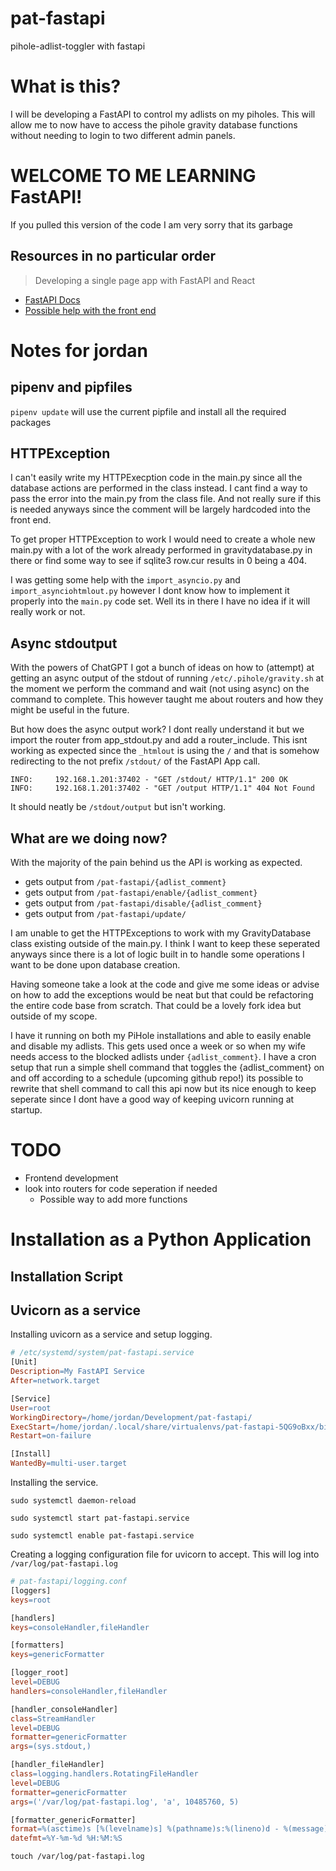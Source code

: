 # pat-fastapi
pihole-adlist-toggler with fastapi 

# What is this?
I will be developing a FastAPI to control my adlists on my piholes. This will allow me to now have to access the pihole gravity database functions without needing to login to two different admin panels.

# WELCOME TO ME LEARNING FastAPI!
If you pulled this version of the code I am very sorry that its garbage

## Resources in no particular order
> Developing a single page app with FastAPI and React

* [FastAPI Docs](https://fastapi.tiangolo.com/)
* [Possible help with the front end](https://testdriven.io/blog/fastapi-react/)


# Notes for jordan
## pipenv and pipfiles
`pipenv update` will use the current pipfile and install all the required packages

## HTTPException
I can't easily write my HTTPExecption code in the main.py since all the database actions are performed in the class instead. I cant find a way to pass the error into the main.py from the class file. And not really sure if this is needed anyways since the comment will be largely hardcoded into the front end. 

To get proper HTTPException to work I would need to create a whole new main.py with a lot of the work already performed in gravitydatabase.py in there or find some way to see if sqlite3 row.cur results in 0 being a 404. 

I was getting some help with the `import_asyncio.py` and `import_asynciohtmlout.py` however I dont know how to implement it properly into the `main.py` code set. Well its in there I have no idea if it will really work or not.

## Async stdoutput
With the powers of ChatGPT I got a bunch of ideas on how to (attempt) at getting an async output of the stdout of running `/etc/.pihole/gravity.sh` at the moment we perform the command and wait (not using async) on the command to complete. This however taught me about routers and how they might be useful in the future.

But how does the async output work? I dont really understand it but we import the router from app_stdout.py and add a router_include. This isnt working as expected since the `_htmlout` is using the `/` and that is somehow redirecting to the not prefix `/stdout/` of the FastAPI App call. 
``` shell
INFO:     192.168.1.201:37402 - "GET /stdout/ HTTP/1.1" 200 OK
INFO:     192.168.1.201:37402 - "GET /output HTTP/1.1" 404 Not Found
```

It should neatly be `/stdout/output` but isn't working.

## What are we doing now?
With the majority of the pain behind us the API is working as expected.

* gets output from `/pat-fastapi/{adlist_comment}`
* gets output from `/pat-fastapi/enable/{adlist_comment}`
* gets output from `/pat-fastapi/disable/{adlist_comment}`
* gets output from `/pat-fastapi/update/`

I am unable to get the HTTPExceptions to work with my GravityDatabase class existing outside of the main.py. I think I want to keep these seperated anyways since there is a lot of logic built in to handle some operations I want to be done upon database creation. 

Having someone take a look at the code and give me some ideas or advise on how to add the exceptions would be neat but that could be refactoring the entire code base from scratch. That could be a lovely fork idea but outside of my scope. 

I have it running on both my PiHole installations and able to easily enable and disable my adlists. This gets used once a week or so when my wife needs access to the blocked adlists under `{adlist_comment}`. I have a cron setup that run a simple shell command that toggles the {adlist_comment} on and off according to a schedule (upcoming github repo!) its possible to rewrite that shell command to call this api now but its nice enough to keep seperate since I dont have a good way of keeping uvicorn running at startup. 

# TODO
* Frontend development
* look into routers for code seperation if needed
    * Possible way to add more functions

# Installation as a Python Application
## Installation Script


## Uvicorn as a service
Installing uvicorn as a service and setup logging. 

``` makefile
# /etc/systemd/system/pat-fastapi.service
[Unit]
Description=My FastAPI Service
After=network.target

[Service]
User=root
WorkingDirectory=/home/jordan/Development/pat-fastapi/
ExecStart=/home/jordan/.local/share/virtualenvs/pat-fastapi-5QG9oBxx/bin/uvicorn main:app --host 0.0.0.0 --port 8000 --log-config /home/jordan/Development/pat-fastapi/logging.conf
Restart=on-failure

[Install]
WantedBy=multi-user.target
```

Installing the service.

`sudo systemctl daemon-reload`

`sudo systemctl start pat-fastapi.service`

`sudo systemctl enable pat-fastapi.service`

Creating a logging configuration file for uvicorn to accept. This will log into `/var/log/pat-fastapi.log`

``` makefile
# pat-fastapi/logging.conf
[loggers]
keys=root

[handlers]
keys=consoleHandler,fileHandler

[formatters]
keys=genericFormatter

[logger_root]
level=DEBUG
handlers=consoleHandler,fileHandler

[handler_consoleHandler]
class=StreamHandler
level=DEBUG
formatter=genericFormatter
args=(sys.stdout,)

[handler_fileHandler]
class=logging.handlers.RotatingFileHandler
level=DEBUG
formatter=genericFormatter
args=('/var/log/pat-fastapi.log', 'a', 10485760, 5)

[formatter_genericFormatter]
format=%(asctime)s [%(levelname)s] %(pathname)s:%(lineno)d - %(message)s
datefmt=%Y-%m-%d %H:%M:%S
```

`touch /var/log/pat-fastapi.log`